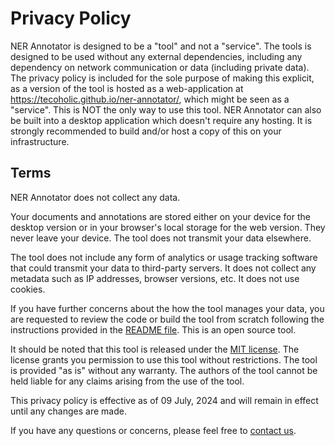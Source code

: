 # Privacy Policy

NER Annotator is designed to be a "tool" and not a "service". The tools is designed to be used without any external dependencies, including any dependency on network communication or data (including private data). The privacy policy is included for the sole purpose of making this explicit, as a version of the tool is hosted as a web-application at https://tecoholic.github.io/ner-annotator/, which might be seen as a "service". This is NOT the only way to use this tool. NER Annotator can also be built into a desktop application which doesn't require any hosting. It is strongly recommended to build and/or host a copy of this on your infrastructure.

## Terms

NER Annotator does not collect any data.

Your documents and annotations are stored either on your device for the desktop version or in your browser's local storage for the web version. They never leave your device. The tool does not transmit your data elsewhere.

The tool does not include any form of analytics or usage tracking software that could transmit your data to third-party servers. It does not collect any metadata such as IP addresses, browser versions, etc. It does not use cookies.

If you have further concerns about the how the tool manages your data, you are requested to review the code or build the tool from scratch following the instructions provided in the [README file](./README.md). This is an open source tool.

It should be noted that this tool is released under the [MIT license](./LICENSE). The license grants you permission to use this tool without restrictions. The tool is provided "as is" without any warranty. The authors of the tool cannot be held liable for any claims arising from the use of the tool.

This privacy policy is effective as of 09 July, 2024 and will remain in effect until any changes are made.

If you have any questions or concerns, please feel free to [contact us](https://github.com/tecoholic/ner-annotator/discussions/114).
